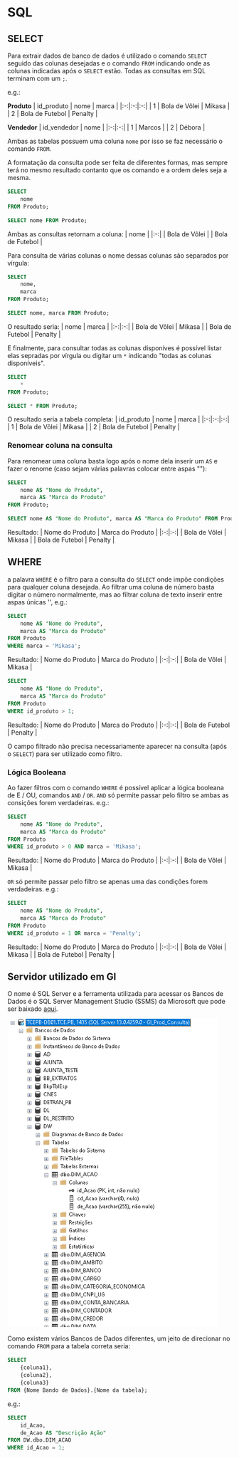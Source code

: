 # SQL
## SELECT
Para extrair dados de banco de dados é utilizado o comando `SELECT` seguido das colunas desejadas e o comando `FROM` indicando onde as colunas indicadas após o `SELECT` estão. Todas as consultas em SQL terminam com um `;`.

e.g.:

**Produto**
| id_produto | nome | marca |
|:-:|:-:|:-:|
| 1 | Bola de Vôlei | Mikasa | 
| 2 | Bola de Futebol | Penalty |


**Vendedor**
| id_vendedor | nome |
|:-:|:-:|
| 1 | Marcos |
| 2 | Débora |

Ambas as tabelas possuem uma coluna `nome` por isso se faz necessário o comando `FROM`.

A formatação da consulta pode ser feita de diferentes formas, mas sempre terá no mesmo resultado contanto que os comando e a ordem deles seja a mesma.
```sql
SELECT
    nome
FROM Produto;
```

```sql
SELECT nome FROM Produto;
```

Ambas as consultas retornam a coluna:
| nome |
|:-:|
| Bola de Vôlei |
| Bola de Futebol |

Para consulta de várias colunas o nome dessas colunas são separados por vírgula:
```sql
SELECT
    nome,
    marca
FROM Produto;
```

```sql
SELECT nome, marca FROM Produto;
```

O resultado seria:
| nome | marca |
|:-:|:-:|
| Bola de Vôlei | Mikasa | 
| Bola de Futebol | Penalty |


E finalmente, para consultar todas as colunas disponíves é possível listar elas sepradas por vírgula ou digitar um `*` indicando "todas as colunas disponíveis".
```sql
SELECT
    *
FROM Produto;
```

```sql
SELECT * FROM Produto;
```

O resultado seria a tabela completa:
| id_produto | nome | marca |
|:-:|:-:|:-:|
| 1 | Bola de Vôlei | Mikasa | 
| 2 | Bola de Futebol | Penalty |

### Renomear coluna na consulta
Para renomear uma coluna basta logo após o nome dela inserir um `AS` e fazer o renome (caso sejam várias palavras colocar entre aspas ""):
```sql
SELECT
    nome AS "Nome do Produto",
    marca AS "Marca do Produto"
FROM Produto;
```

```sql
SELECT nome AS "Nome do Produto", marca AS "Marca do Produto" FROM Produto;
```
Resultado:
| Nome do Produto | Marca do Produto |
|:-:|:-:|
| Bola de Vôlei | Mikasa | 
| Bola de Futebol | Penalty |

## WHERE
a palavra `WHERE` é o filtro para a consulta do `SELECT` onde impõe condições para qualquer coluna desejada. Ao filtrar uma coluna de número basta digitar o número normalmente, mas ao filtrar coluna de texto inserir entre aspas únicas '', e.g.:
```sql
SELECT
    nome AS "Nome do Produto",
    marca AS "Marca do Produto"
FROM Produto
WHERE marca = 'Mikasa';
```
Resultado:
| Nome do Produto | Marca do Produto |
|:-:|:-:|
| Bola de Vôlei | Mikasa |

```sql
SELECT
    nome AS "Nome do Produto",
    marca AS "Marca do Produto"
FROM Produto
WHERE id_produto > 1;
```
Resultado:
| Nome do Produto | Marca do Produto |
|:-:|:-:|
| Bola de Futebol | Penalty |

O campo filtrado não precisa necessariamente aparecer na consulta (após o `SELECT`) para ser utilizado como filtro.

### Lógica Booleana
Ao fazer filtros com o comando `WHERE` é possível aplicar a lógica booleana de E / OU, comandos `AND` / `OR`. `AND` só permite passar pelo filtro se ambas as consições forem verdadeiras. e.g.:
```sql
SELECT
    nome AS "Nome do Produto",
    marca AS "Marca do Produto"
FROM Produto
WHERE id_produto > 0 AND marca = 'Mikasa';
```
Resultado:
| Nome do Produto | Marca do Produto |
|:-:|:-:|
| Bola de Vôlei | Mikasa |

`OR` só permite passar pelo filtro se apenas uma das condições forem verdadeiras. e.g.:
```sql
SELECT
    nome AS "Nome do Produto",
    marca AS "Marca do Produto"
FROM Produto
WHERE id_produto = 1 OR marca = 'Penalty';
```
Resultado:
| Nome do Produto | Marca do Produto |
|:-:|:-:|
| Bola de Vôlei | Mikasa | 
| Bola de Futebol | Penalty |

## Servidor utilizado em GI
O nome é SQL Server e a ferramenta utilizada para acessar os Bancos de Dados é o SQL Server Management Studio (SSMS) da Microsoft que pode ser baixado [aqui](https://learn.microsoft.com/pt-br/sql/ssms/download-sql-server-management-studio-ssms?view=sql-server-ver16).

![print Bancos de Dados GI](print_bancos_de_dados_gi.png)

Como existem vários Bancos de Dados diferentes, um jeito de direcionar no comando `FROM` para a tabela correta seria:
```sql
SELECT
    {coluna1},
    {coluna2},
    {coluna3}
FROM {Nome Bando de Dados}.{Nome da tabela};
```

e.g.:
```sql
SELECT
    id_Acao,
    de_Acao AS "Descrição Ação"
FROM DW.dbo.DIM_ACAO
WHERE id_Acao = 1;
```